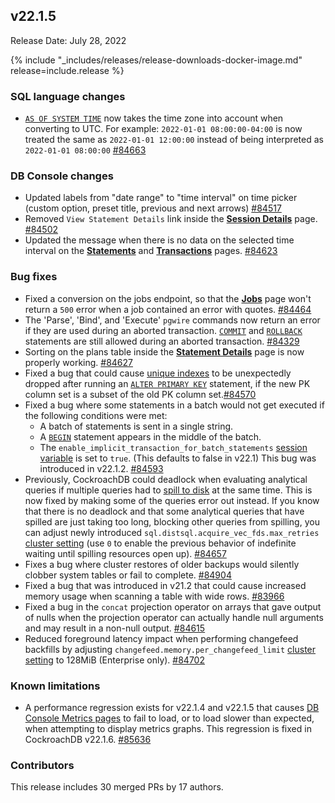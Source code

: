 ## v22.1.5

Release Date: July 28, 2022

{% include "_includes/releases/release-downloads-docker-image.md" release=include.release %}

<h3 id="v22-1-5-sql-language-changes">SQL language changes</h3>

- [`AS OF SYSTEM TIME`](https://www.cockroachlabs.com/docs/v22.1/as-of-system-time) now takes the time zone into account when converting to UTC. For example: `2022-01-01 08:00:00-04:00` is now treated the same as `2022-01-01 12:00:00` instead of being interpreted as `2022-01-01 08:00:00` [#84663][#84663]

<h3 id="v22-1-5-db-console-changes">DB Console changes</h3>

- Updated labels from "date range" to "time interval" on time picker (custom option, preset title, previous and next arrows) [#84517][#84517]
- Removed `View Statement Details` link inside the [**Session Details**](https://www.cockroachlabs.com/docs/v22.1/ui-sessions-page) page. [#84502][#84502]
- Updated the message when there is no data on the selected time interval on the [**Statements**](https://www.cockroachlabs.com/docs/v22.1/ui-statements-page) and [**Transactions**](https://www.cockroachlabs.com/docs/v22.1/ui-transactions-page) pages. [#84623][#84623]

<h3 id="v22-1-5-bug-fixes">Bug fixes</h3>

- Fixed a conversion on the jobs endpoint, so that the [**Jobs**](https://www.cockroachlabs.com/docs/v22.1/ui-jobs-page) page won't return a `500` error when a job contained an error with quotes. [#84464][#84464]
- The 'Parse', 'Bind', and 'Execute' `pgwire` commands now return an error if they are used during an aborted transaction. [`COMMIT`](https://www.cockroachlabs.com/docs/v22.1/commit-transaction) and [`ROLLBACK`](https://www.cockroachlabs.com/docs/v22.1/rollback-transaction) statements are still allowed during an aborted transaction. [#84329][#84329]
- Sorting on the plans table inside the [**Statement Details**](https://www.cockroachlabs.com/docs/v22.1/ui-statements-page#statement-details-page) page is now properly working. [#84627][#84627]
- Fixed a bug that could cause [unique indexes](https://www.cockroachlabs.com/docs/v22.1/unique) to be unexpectedly dropped after running an [`ALTER PRIMARY KEY`](https://www.cockroachlabs.com/docs/v22.1/alter-primary-key) statement, if the new PK column set is a subset of the old PK column set.[#84570][#84570]
- Fixed a bug where some statements in a batch would not get executed if the following conditions were met:
  - A batch of statements is sent in a single string.
  - A [`BEGIN`](https://www.cockroachlabs.com/docs/v22.1/begin-transaction) statement appears in the middle of the batch.
  - The `enable_implicit_transaction_for_batch_statements` [session variable](https://www.cockroachlabs.com/docs/v22.1/set-vars) is set to `true`. (This defaults to false in v22.1)
  This bug was introduced in v22.1.2. [#84593][#84593]
- Previously, CockroachDB could deadlock when evaluating analytical queries if multiple queries had to [spill to disk](https://www.cockroachlabs.com/docs/v22.1/vectorized-execution#disk-spilling-operations) at the same time. This is now fixed by making some of the queries error out instead. If you know that there is no deadlock and that some analytical queries that have spilled are just taking too long, blocking other queries from spilling, you can adjust newly introduced `sql.distsql.acquire_vec_fds.max_retries` [cluster setting](https://www.cockroachlabs.com/docs/v22.1/cluster-settings) (use `0` to enable the previous behavior of indefinite waiting until spilling resources open up). [#84657][#84657]
- Fixes a bug where cluster restores of older backups would silently clobber system tables or fail to complete. [#84904][#84904]
- Fixed a bug that was introduced in v21.2 that could cause increased memory usage when scanning a table with wide rows. [#83966][#83966]
- Fixed a bug in the `concat` projection operator on arrays that gave output of nulls when the projection operator can actually handle null arguments and may result in a non-null output. [#84615][#84615]
- Reduced foreground latency impact when performing changefeed backfills by adjusting `changefeed.memory.per_changefeed_limit` [cluster setting](https://www.cockroachlabs.com/docs/v22.1/cluster-settings) to 128MiB (Enterprise only). [#84702][#84702]

<h3 id="v22-1-5-known-limitations">Known limitations</h3>

- A performance regression exists for v22.1.4 and v22.1.5 that causes [DB Console Metrics pages](https://www.cockroachlabs.com/docs/v21.2/ui-overview-dashboard) to fail to load, or to load slower than expected, when attempting to display metrics graphs. This regression is fixed in CockroachDB v22.1.6. [#85636](https://github.com/cockroachdb/cockroach/issues/85636)

<h3 id="v22-1-5-contributors">Contributors</h3>

This release includes 30 merged PRs by 17 authors.

[#83966]: https://github.com/cockroachdb/cockroach/pull/83966
[#84269]: https://github.com/cockroachdb/cockroach/pull/84269
[#84329]: https://github.com/cockroachdb/cockroach/pull/84329
[#84354]: https://github.com/cockroachdb/cockroach/pull/84354
[#84464]: https://github.com/cockroachdb/cockroach/pull/84464
[#84472]: https://github.com/cockroachdb/cockroach/pull/84472
[#84502]: https://github.com/cockroachdb/cockroach/pull/84502
[#84517]: https://github.com/cockroachdb/cockroach/pull/84517
[#84570]: https://github.com/cockroachdb/cockroach/pull/84570
[#84593]: https://github.com/cockroachdb/cockroach/pull/84593
[#84615]: https://github.com/cockroachdb/cockroach/pull/84615
[#84623]: https://github.com/cockroachdb/cockroach/pull/84623
[#84627]: https://github.com/cockroachdb/cockroach/pull/84627
[#84657]: https://github.com/cockroachdb/cockroach/pull/84657
[#84663]: https://github.com/cockroachdb/cockroach/pull/84663
[#84702]: https://github.com/cockroachdb/cockroach/pull/84702
[#84726]: https://github.com/cockroachdb/cockroach/pull/84726
[#84857]: https://github.com/cockroachdb/cockroach/pull/84857
[#84858]: https://github.com/cockroachdb/cockroach/pull/84858
[#84904]: https://github.com/cockroachdb/cockroach/pull/84904
[0ac3ee0ca]: https://github.com/cockroachdb/cockroach/commit/0ac3ee0ca
